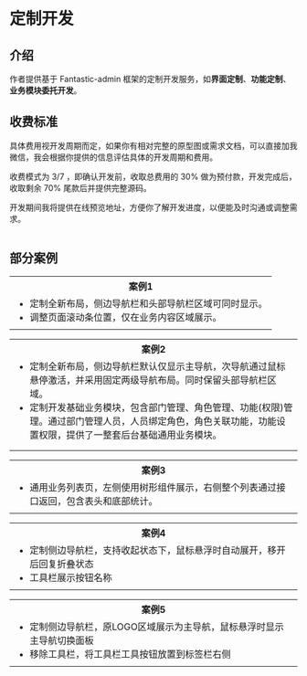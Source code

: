 <script setup>
import { withBase } from 'vitepress'
</script>

# 定制开发

## 介绍

作者提供基于 Fantastic-admin 框架的定制开发服务，如**界面定制**、**功能定制**、**业务模块委托开发**。

## 收费标准

具体费用视开发周期而定，如果你有相对完整的原型图或需求文档，可以直接加我微信，我会根据你提供的信息评估具体的开发周期和费用。

收费模式为 3/7 ，即确认开发前，收取总费用的 30% 做为预付款，开发完成后，收取剩余 70% 尾款后并提供完整源码。

开发期间我将提供在线预览地址，方便你了解开发进度，以便能及时沟通或调整需求。

<p align="center"><img :src="withBase('/friend-wechat.png')" width="300" /></p>

## 部分案例

<table>
  <tr>
    <th>案例1</th>
  </tr>
  <tr>
    <td>
      <ul style="margin: 0;">
        <li>定制全新布局，侧边导航栏和头部导航栏区域可同时显示。</li>
        <li>调整页面滚动条位置，仅在业务内容区域展示。</li>
      </ul>
    </td>
  </tr>
  <tr>
    <td><ZoomImg src="/customize-project1-1.png" /></td>
  </tr>
</table>

<table>
  <tr>
    <th colspan="3">案例2</th>
  </tr>
  <tr>
    <td colspan="3">
      <ul style="margin: 0;">
        <li>定制全新布局，侧边导航栏默认仅显示主导航，次导航通过鼠标悬停激活，并采用固定两级导航布局。同时保留头部导航栏区域。</li>
        <li>定制开发基础业务模块，包含部门管理、角色管理、功能(权限)管理。通过部门管理人员，人员绑定角色，角色关联功能，功能设置权限，提供了一整套后台基础通用业务模块。</li>
      </ul>
    </td>
  </tr>
  <tr>
    <td><ZoomImg src="/customize-project2-1.png" /></td>
    <td><ZoomImg src="/customize-project2-2.png" /></td>
    <td><ZoomImg src="/customize-project2-3.png" /></td>
  </tr>
  <tr>
    <td><ZoomImg src="/customize-project2-4.png" /></td>
    <td><ZoomImg src="/customize-project2-5.png" /></td>
    <td></td>
  </tr>
</table>

<table>
  <tr>
    <th>案例3</th>
  </tr>
  <tr>
    <td>
      <ul style="margin: 0;">
        <li>通用业务列表页，左侧使用树形组件展示，右侧整个列表通过接口返回，包含表头和底部统计。</li>
      </ul>
    </td>
  </tr>
  <tr>
    <td><ZoomImg src="/customize-project3-1.png" /></td>
  </tr>
</table>

<table>
  <tr>
    <th>案例4</th>
  </tr>
  <tr>
    <td>
      <ul style="margin: 0;">
        <li>定制侧边导航栏，支持收起状态下，鼠标悬浮时自动展开，移开后回复折叠状态</li>
        <li>工具栏展示按钮名称</li>
      </ul>
    </td>
  </tr>
  <tr>
    <td><ZoomImg src="/customize-project4.gif" /></td>
  </tr>
</table>

<table>
  <tr>
    <th colspan="2">案例5</th>
  </tr>
  <tr>
    <td colspan="2">
      <ul style="margin: 0;">
        <li>定制侧边导航栏，原LOGO区域展示为主导航，鼠标悬浮时显示主导航切换面板</li>
        <li>移除工具栏，将工具栏工具按钮放置到标签栏右侧</li>
      </ul>
    </td>
  </tr>
  <tr>
    <td><ZoomImg src="/customize-project5-1.png" /></td>
    <td><ZoomImg src="/customize-project5-2.png" /></td>
  </tr>
</table>
